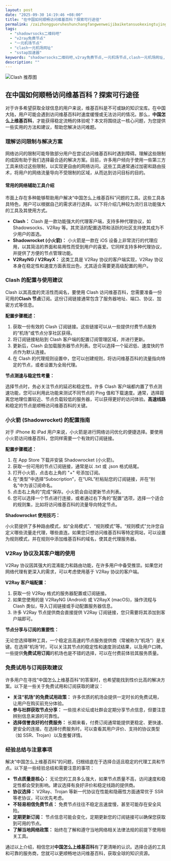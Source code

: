 ```yaml
---
layout: post
date: "2025-09-30 14:19:46 +08:00"
title: "在中国如何顺畅访问维基百科？探索可行途径"
permalink: /zaizhongguoruheshunchangfangwenweijibaiketansuokexingtujing/
tags:
  - "shadowrsocks二维码吧"
  - "v2ray免费节点"
  - "一元机场节点"
  - "clash一元机场网址"
  - "sstap加速器"
keywords: "shadowrsocks二维码吧,v2ray免费节点,一元机场节点,clash一元机场网址,sstap加速器"
description: ""
---
```


![Clash 推荐图](https://clashjd.github.io/assets/img/免费节点订阅.png)

## 在中国如何顺畅访问维基百科？探索可行途径


<p>对于许多希望获取全球信息的用户来说，维基百科是不可或缺的知识宝库。在中国大陆，用户可能会遇到访问维基百科时速度缓慢或无法访问的情况。那么，<strong>中国怎么上维基百科</strong>，才能获得稳定流畅的体验呢？本文将围绕这一核心问题，为您提供一些实用的方法和建议，帮助您解决访问难题。</p>

<h3>理解访问限制与解决方案</h3>

<p>网络访问的限制可能导致部分用户在尝试访问维基百科时遇到障碍。理解这些限制的成因有助于我们选择最合适的解决方案。目前，许多用户倾向于使用一些第三方工具来绕过这些限制，以实现更自由的网络访问。这些工具通常通过加密和路由技术，将用户的网络流量导向不受限制的区域，从而达到访问目标的目的。</p>

<h4>常用的网络辅助工具介绍</h4>

<p>市面上存在多种能够帮助用户解决“中国怎么上维基百科”问题的工具。这些工具各具特色，用户可以根据自己的需求进行选择。以下将介绍几种较为流行且功能强大的工具及其使用方式。</p>

<ul>
    <li><strong>Clash：</strong> Clash 是一款功能强大的代理客户端，支持多种代理协议，如 Shadowsocks、V2Ray 等。其灵活的配置选项和活跃的社区支持使其成为不少用户的首选。</li>
    <li><strong>Shadowrocket (小火箭)：</strong> 小火箭是一款在 iOS 设备上非常流行的代理应用，以其简洁的界面和易用性而受到用户的喜爱。它同样支持多种代理协议，并提供了方便的节点管理功能。</li>
    <li><strong>V2RayNG / V2RayX：</strong> 这类工具是 V2Ray 协议的客户端实现，V2Ray 协议本身在稳定性和速度方面表现出色，尤其适合需要更高级配置的用户。</li>
</ul>

<h3>Clash 的配置与使用建议</h3>

<p>Clash 以其高度的灵活性而闻名，要使用 Clash 访问维基百科，您需要准备一份可用的<strong>Clash 节点</strong>订阅。这份订阅链接通常包含了服务器地址、端口、协议、加密方式等信息。</p>

<p><strong>配置步骤概述：</strong></p>
<ol>
    <li>获取一份有效的 Clash 订阅链接。这些链接可以从一些提供付费节点服务的“机场”或节点分享社区获得。</li>
    <li>将订阅链接粘贴到 Clash 客户端的配置订阅管理区域，并进行更新。</li>
    <li>更新后，Clash 会加载服务器节点列表。您可以选择一个延迟低、速度快的节点作为默认连接。</li>
    <li>在 Clash 的代理规则设置中，您可以创建规则，将访问维基百科的流量指向特定的节点，或者设置为全局代理。</li>
</ol>

<p><strong>节点测速与稳定性考量：</strong></p>
<p>选择节点时，务必关注节点的延迟和稳定性。许多 Clash 客户端都内置了节点测速功能，您可以利用此功能来测试不同节点的 Ping 值和下载速度。通常，选择距离您地理位置较近、节点负载较低的服务器，可以获得更好的访问体验。<strong>高速线路</strong>和稳定的节点是顺畅访问维基百科的关键。</p>

<h3>小火箭 (Shadowrocket) 的配置指南</h3>

<p>对于 iPhone 和 iPad 用户来说，小火箭是进行网络访问优化的便捷选择。要使用小火箭访问维基百科，您同样需要一个有效的订阅链接。</p>

<p><strong>配置步骤概述：</strong></p>
<ol>
    <li>在 App Store 下载并安装 Shadowrocket (小火箭)。</li>
    <li>获取一份可用的节点订阅链接，通常是以 .txt 或 .json 格式结尾。</li>
    <li>打开小火箭，点击右上角的 "+" 号添加订阅。</li>
    <li>在“类型”中选择“Subscription”，在“URL”栏粘贴您的订阅链接，并在“别名”中为该订阅命名。</li>
    <li>点击右上角的“完成”保存。小火箭会自动更新节点列表。</li>
    <li>您可以选择一个节点进行连接，或者通过右下角的“配置”选项，选择一个适合的规则集，比如将访问维基百科的流量导向特定节点。</li>
</ol>

<p><strong>Shadowrocket 使用技巧：</strong></p>
<p>小火箭提供了多种路由模式，如“全局模式”、“规则模式”等。“规则模式”允许您自定义哪些流量走代理，哪些直连。如果您只想访问维基百科等特定网站，可以设置为规则模式，并在规则中添加维基百科的域名，使其走代理服务器。</p>

<h3>V2Ray 协议及其客户端的使用</h3>

<p>V2Ray 协议因其强大的混淆能力和路由功能，在许多用户中备受推崇。如果您对网络代理有更深入的需求，可以考虑使用基于 V2Ray 协议的客户端。</p>

<p><strong>V2Ray 客户端配置：</strong></p>
<ol>
    <li>获取一份 V2Ray 格式的服务器配置或订阅链接。</li>
    <li>如果您使用的是 V2RayNG (Android) 或 V2RayX (macOS)，操作流程与 Clash 类似，导入订阅链接或手动配置服务器信息。</li>
    <li>许多 V2Ray 节点提供商会直接提供 V2Ray 订阅链接，您只需要将其添加到客户端即可。</li>
</ol>

<p><strong>节点分享与订阅的重要性：</strong></p>
<p>无论您选择哪种工具，一个稳定且高速的节点服务提供商（常被称为“机场”）是关键。在选择“机场”时，可以关注其节点的稳定性和速度测试结果，以及用户口碑。一些提供<strong>免费试用订阅</strong>的机场也是不错的选择，可以在付费前体验其服务质量。</p>

<h3>免费试用与订阅获取建议</h3>

<p>许多用户在寻找“中国怎么上维基百科”的答案时，也希望能找到性价比高的解决方案。以下是一些关于免费试用和订阅获取的建议：</p>

<ul>
    <li><strong>关注“机场”的免费试用政策：</strong> 许多优质的机场会提供一定时长的免费试用，让用户在购买前充分体验。</li>
    <li><strong>参与社群获取节点分享：</strong> 一些技术论坛或社群会定期分享节点信息，但要注意辨别信息来源的可靠性。</li>
    <li><strong>选择信誉良好的付费服务：</strong> 长期来看，付费订阅通常能提供更稳定、更快速、更安全的连接。在选择付费服务时，可以查看其用户评价、支持的协议类型（如 SSR、Trojan）以及套餐详情。</li>
</ul>

<h3>经验总结与注意事项</h3>

<p>解决“中国怎么上维基百科”的问题，归根结底在于选择合适且稳定的代理工具和节点。以下是一些经验总结和需要注意的事项：</p>

<ul>
    <li><strong>节点质量是核心：</strong> 无论您的工具多么强大，如果节点质量不高，访问速度和稳定性都会受到影响。建议选择有良好评价和稳定线路的提供商。</li>
    <li><strong>协议选择：</strong> V2Ray、Trojan 等新一代协议在性能和隐蔽性方面通常优于 SSR 等老协议，可以优先考虑。</li>
    <li><strong>不轻易相信免费节点：</strong> 免费节点往往不稳定且速度慢，甚至可能存在安全风险。</li>
    <li><strong>定期更新订阅：</strong> 节点信息可能会变化，定期更新您的订阅链接可以确保您获取到可用的节点。</li>
    <li><strong>了解当地网络政策：</strong> 始终在了解和遵守当地网络相关法律法规的前提下使用相关工具。</li>
</ul>

<p>通过以上介绍，相信您对<strong>中国怎么上维基百科</strong>有了更清晰的认识。选择合适的工具和可靠的服务商，您就可以更顺畅地访问维基百科，获取全球的知识资源。</p>
